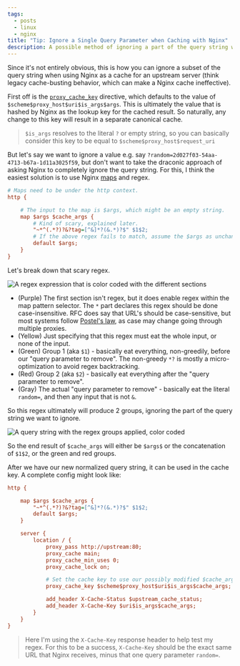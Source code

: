 ```yaml
---
tags:
  - posts
  - linux
  - nginx
title: "Tip: Ignore a Single Query Parameter when Caching with Nginx"
description: A possible method of ignoring a part of the query string when caching with Nginx.
---
```


Since it's not entirely obvious, this is how you can ignore a subset of the query string when using Nginx as a cache for an upstream server (think legacy cache-busting behavior, which can make a Nginx cache ineffective).

First off is the [`proxy_cache_key`](https://nginx.org/en/docs/http/ngx_http_proxy_module.html#proxy_cache_key) directive, which defaults to the value of `$scheme$proxy_host$uri$is_args$args`. This is ultimately the value that is hashed by Nginx as the lookup key for the cached result. So naturally, any change to this key will result in a separate canonical cache.

> `$is_args` resolves to the literal `?` or empty string, so you can basically consider this key to be equal to `$scheme$proxy_host$request_uri`

But let's say we want to ignore a value e.g. say `?random=2d027f03-54aa-4713-b67a-1d11a3025f59`, but don't want to take the draconic approach of asking Nginx to completely ignore the query string. For this, I think the easiest solution is to use Nginx [maps](https://nginx.org/en/docs/http/ngx_http_map_module.html) and regex.

```ini
# Maps need to be under the http context.
http {

    # The input to the map is $args, which might be an empty string.
    map $args $cache_args {
        # Kind of scary, explained later.
        "~*^(.*?)?&?tag=[^&]*?(&.*)?$" $1$2;
        # If the above regex fails to match, assume the $args as unchanged.
        default $args;
    }
}
```

Let's break down that scary regex.

![A regex expression that is color coded with the different sections](/posts/2024/images/regex-highlighted.png "I'm so sorry to screen readers, I have no idea how to make this accessible.")

- (Purple) The first section isn't regex, but it does enable regex within the map pattern selector. The `*` part declares this regex should be done case-insensitive. RFC does say that URL's should be case-sensitive, but most systems follow [Postel's law](https://en.wikipedia.org/wiki/Robustness_principle), as case may change going through multiple proxies.
- (Yellow) Just specifying that this regex must eat the whole input, or none of the input.
- (Green) Group 1 (aka `$1`) - basically eat everything, non-greedily, before our "query parameter to remove". The non-greedy `*?` is mostly a micro-optimization to avoid regex backtracking.
- (Red) Group 2 (aka `$2`) - basically eat everything after the "query parameter to remove".
- (Gray) The actual "query parameter to remove" - basically eat the literal `random=`, and then any input that is not `&`.

So this regex ultimately will produce 2 groups, ignoring the part of the query string we want to ignore.

![A query string with the regex groups applied, color coded](/posts/2024/images/regex-groups.png "I reaaly should learn to use a vector editor, and not Microsoft Word...")

So the end result of `$cache_args` will either be `$args$`  or the concatenation of `$1$2`, or the green and red groups.

After we have our new normalized query string, it can be used in the cache key. A complete config might look like:

```ini
http {

    map $args $cache_args {
        "~*^(.*?)?&?tag=[^&]*?(&.*)?$" $1$2;
        default $args;
    }

    server {
        location / {
            proxy_pass http://upstream:80;
            proxy_cache main;
            proxy_cache_min_uses 0;
            proxy_cache_lock on;

            # Set the cache key to use our possibly modified $cache_args.
            proxy_cache_key $scheme$proxy_host$uri$is_args$cache_args;

            add_header X-Cache-Status $upstream_cache_status;
            add_header X-Cache-Key $uri$is_args$cache_args;
        }
    }
}
```

> Here I'm using the `X-Cache-Key` response header to help test my regex. For this to be a success, `X-Cache-Key` should be the exact same URL that Nginx receives, minus that one query parameter `random=`.
